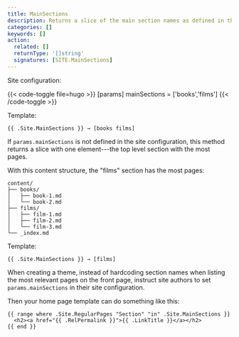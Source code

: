 ```yaml
---
title: MainSections
description: Returns a slice of the main section names as defined in the site configuration, falling back to the top level section with the most pages.
categories: []
keywords: []
action:
  related: []
  returnType: '[]string'
  signatures: [SITE.MainSections]
---
```


Site configuration:

{{< code-toggle file=hugo >}}
[params]
mainSections = ['books','films']
{{< /code-toggle >}}

Template:

```go-html-template
{{ .Site.MainSections }} → [books films]
```

If `params.mainSections` is not defined in the site configuration, this method returns a slice with one element---the top level section with the most pages.

With this content structure, the "films" section has the most pages:

```text
content/
├── books/
│   ├── book-1.md
│   └── book-2.md
├── films/
│   ├── film-1.md
│   ├── film-2.md
│   └── film-3.md
└── _index.md
```

Template:

```go-html-template
{{ .Site.MainSections }} → [films]
```

When creating a theme, instead of hardcoding section names when listing the most relevant pages on the front page, instruct site authors to set `params.mainSections` in their site configuration.

Then your home page template can do something like this:

```go-html-template
{{ range where .Site.RegularPages "Section" "in" .Site.MainSections }}
  <h2><a href="{{ .RelPermalink }}">{{ .LinkTitle }}</a></h2>
{{ end }}
```
